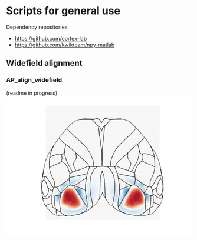 # Scripts for general use

Dependency repositories: 
- https://github.com/cortex-lab
- https://github.com/kwikteam/npy-matlab 

## Widefield alignment
### AP_align_widefield
(readme in progress)
![test image](https://github.com/petersaj/AP_scripts_cortexlab/blob/master/readme/test.jpg)
